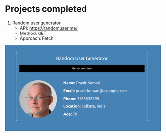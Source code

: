 # Projects completed

1. Random user generator
   - API: https://randomuser.me/
   - Method: GET
   - Approach: Fetch

![alt text](images/p_1.png)
